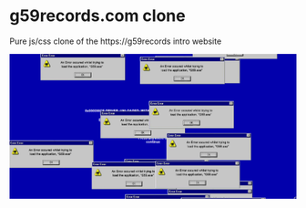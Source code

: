 # g59records.com clone
 Pure js/css clone of the https://g59records intro website

![Alt Text](https://github.com/griimnak/g59records.com-clone/raw/main/Screenshot.png)

